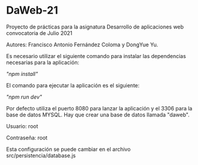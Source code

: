 # DaWeb-21
Proyecto de prácticas para la asignatura Desarrollo de aplicaciones web convocatoria de Julio 2021

Autores: Francisco Antonio Fernández Coloma y DongYue Yu.

Es necesario utilizar el siguiente comando para instalar las dependencias necesarias para la aplicación:

*"npm install"*

El comando para ejecutar la aplicación es el siguiente: 

*"npm run dev"*

Por defecto utiliza el puerto 8080 para lanzar la aplicación y el 3306 para la base de datos MYSQL.
Hay que crear una base de datos llamada "daweb".

Usuario: root

Contraseña: root

Esta configuración se puede cambiar en el archivo src/persistencia/database.js
